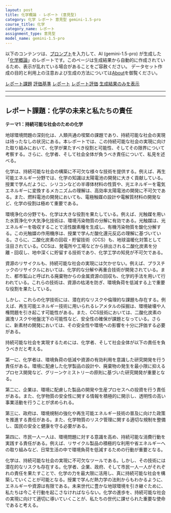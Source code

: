 ```yaml
---
layout: post
title: 化学概論 - レポート (意見型)
category: 化学 レポート 意見型 gemini-1.5-pro
course_title: 化学
category_name: レポート
assignment_type: 意見型
model_name: gemini-1.5-pro
---
```


以下のコンテンツは、[プロンプト](https://github.com/takedatoshiyuki/synthetic_assignments/tree/main/generated/化学/gemini-1.5-pro/prompt_レポート-意見型.md)を入力して、AI (gemini-1.5-pro) が生成した「[化学概論](/contents/化学/)」のレポートです。このページは生成結果から自動的に作成されているため、表示が乱れている場合があることをご容赦ください。
データセット作成の目的と利用上の注意および生成の方法については[About](/About)を御覧ください。

[レポート課題](../レポート課題-意見型)
[評価基準](../評価基準-意見型)
[レポート](../レポート-意見型)
[レポート評価](../レポート評価-意見型)
[生成結果のみを表示](https://github.com/takedatoshiyuki/synthetic_assignments/tree/main/generated/化学/gemini-1.5-pro/レポート-意見型.md)
  

***
***
  
## レポート課題：化学の未来と私たちの責任

**テーマ1：持続可能な社会のための化学**

地球環境問題の深刻化は、人類共通の喫緊の課題であり、持続可能な社会の実現は待ったなしの状況にある。本レポートでは、この持続可能な社会の実現に向けた取り組みにおいて、化学が果たすべき役割と可能性、そしてその限界について考察する。さらに、化学者、そして社会全体が負うべき責任について、私見を述べる。

化学は、持続可能な社会の構築に不可欠な様々な技術を提供する。例えば、再生可能エネルギー分野では、化学の知識は太陽電池の開発に大きく貢献している。授業で学んだように、シリコンなどの半導体材料の性質や、光エネルギーを電気エネルギーに変換するメカニズムの理解は、高効率太陽電池の開発に不可欠である。また、燃料電池の開発においても、電極触媒の設計や電解質材料の開発など、化学の役割は極めて重要である。

環境浄化の分野でも、化学は大きな役割を果たしている。例えば、光触媒を用いた水質浄化や大気浄化技術は、環境汚染物質の分解に有効である。光触媒は、光エネルギーを吸収することで活性酸素種を生成し、有機汚染物質を酸化分解する。この光触媒の作用機序は、授業で学んだ酸化還元反応の理解に基づいている。さらに、二酸化炭素の回収・貯留技術（CCS）も、地球温暖化対策として注目されている。CCSは、発電所や工場などから排出される二酸化炭素を分離・回収し、地中深くに貯留する技術であり、化学工学の知見が不可欠である。

資源のリサイクルも、持続可能な社会の実現には欠かせない。例えば、プラスチックのリサイクルにおいては、化学的な分解や再重合技術が開発されている。また、都市鉱山と呼ばれる廃棄物からの金属資源の回収も、化学的手法を用いて行われている。これらの技術は、資源の枯渇を防ぎ、環境負荷を低減する上で重要な役割を果たしている。

しかし、これらの化学技術には、潜在的なリスクや倫理的な課題も存在する。例えば、再生可能エネルギー技術に用いられるレアメタルの採掘は、環境破壊や人権問題を引き起こす可能性がある。また、CCS技術においては、二酸化炭素の漏洩リスクや地盤沈下の可能性など、安全性の確保が課題となっている。さらに、新素材の開発においては、その安全性や環境への影響を十分に評価する必要がある。

持続可能な社会を実現するためには、化学者、そして社会全体が以下の責任を負うべきだと考える。

第一に、化学者は、環境負荷の低減や資源の有効利用を意識した研究開発を行う責任がある。環境に配慮した化学製品の設計や、廃棄物の発生を最小限に抑えるプロセス開発など、グリーンケミストリーの原則に基づいた研究開発が重要となる。

第二に、企業は、環境に配慮した製品の開発や生産プロセスへの投資を行う責任がある。また、化学物質の安全性に関する情報を積極的に開示し、透明性の高い事業活動を行うことが求められる。

第三に、政府は、環境規制の強化や再生可能エネルギー技術の普及に向けた政策を推進する責任がある。また、化学物質のリスク管理に関する適切な規制を整備し、国民の安全と健康を守る必要がある。

第四に、市民一人一人は、環境問題に対する意識を高め、持続可能な消費行動を実践する責任がある。例えば、リサイクル製品の積極的な利用や省エネルギーへの取り組みなど、日常生活の中で環境負荷を低減するための行動が重要となる。

化学は、持続可能な社会の実現に不可欠なツールである。しかし、その技術には潜在的なリスクも存在する。化学者、企業、政府、そして市民一人一人がそれぞれの責任を果たすことで、化学の力を最大限に活用し、真に持続可能な社会を構築していくことが可能となる。授業で学んだ熱力学の法則からもわかるように、エネルギーや資源は有限である。未来世代に豊かな地球環境を引き継ぐために、私たちは今こそ行動を起こさなければならない。化学の進歩を、持続可能な社会の実現に向けて適切に導いていくことが、私たちの世代に課せられた重要な使命であると考える。
